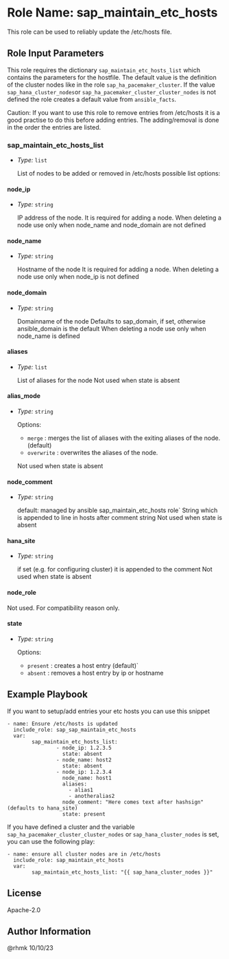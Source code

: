 # Role Name: sap_maintain_etc_hosts

This role can be used to reliably update the /etc/hosts file.

<!---
Requirements
------------

 Any pre-requisites that may not be covered by Ansible itself or the role should be mentioned here. For instance, if the role uses the EC2 module, it may be a good idea to mention in this section that the boto package is required.
--->

## Role Input Parameters

This role requires the dictionary `sap_maintain_etc_hosts_list` which contains the parameters for the hostfile. The default value is the definition of the cluster nodes like in the role `sap_ha_pacemaker_cluster`. If the value `sap_hana_cluster_nodes`or `sap_ha_pacemaker_cluster_cluster_nodes` is not defined the role creates a default value from `ansible_facts`.

Caution: If you want to use this role to remove entries from /etc/hosts it is a good practise to do this before adding entries. The adding/removal is done in the order the entries are listed.

### sap_maintain_etc_hosts_list

- _Type:_ `list`

  List of nodes to be added or removed in /etc/hosts
  possible list options:

#### node_ip

- _Type:_ `string`

  IP address of the node.
  It is required for adding a node.
  When deleting a node use only when node_name and node_domain are not defined

#### node_name

- _Type:_ `string`

  Hostname of the node
  It is required for adding a node.
  When deleting a node use only when node_ip is not defined

#### node_domain

- _Type:_ `string`

  Domainname of the node
  Defaults to sap_domain, if set, otherwise ansible_domain is the default
  When deleting a node use only when node_name is defined

#### aliases

- _Type:_ `list`

  List of aliases for the node
  Not used when state is absent

#### alias_mode

- _Type:_ `string`

  Options:

  - `merge` : merges the list of aliases with the exiting aliases of the node. (default)
  - `overwrite` : overwrites the aliases of the node.

  Not used when state is absent

#### node_comment

- _Type:_ `string`
  
    default: managed by ansible sap_maintain_etc_hosts role`
    String which is appended to line in hosts after comment string
    Not used when state is absent

#### hana_site

- _Type:_ `string`

  if set (e.g. for configuring cluster) it is appended to the comment
  Not used when state is absent

#### node_role

   Not used. For compatibility reason only.

#### state

- _Type:_ `string`

  Options:

  - `present` : creates a host entry (default)`
  - `absent` : removes a host entry by ip or hostname

<!---
Dependencies
------------

A list of other roles hosted on Galaxy should go here, plus any details in regards to parameters that may need to be set for other roles, or variables that are used from other roles.
--->

Example Playbook
----------------

If you want to setup/add entries your etc hosts you can use this snippet

```[yaml]
- name: Ensure /etc/hosts is updated
  include_role: sap_sap_maintain_etc_hosts
  var:
        sap_maintain_etc_hosts_list:
                - node_ip: 1.2.3.5
                  state: absent
                - node_name: host2
                  state: absent
                - node_ip: 1.2.3.4
                  node_name: host1
                  aliases:
                    - alias1
                    - anotheralias2
                  node_comment: "Here comes text after hashsign" (defaults to hana_site)
                  state: present
```

If you have defined a cluster and the variable `sap_ha_pacemaker_cluster_cluster_nodes` or `sap_hana_cluster_nodes` is set, you can use the following play:

```[yaml]
- name: ensure all cluster nodes are in /etc/hosts
  include_role: sap_maintain_etc_hosts
  var:
        sap_maintain_etc_hosts_list: "{{ sap_hana_cluster_nodes }}"
```

License
-------

Apache-2.0

Author Information
------------------

@rhmk 10/10/23
